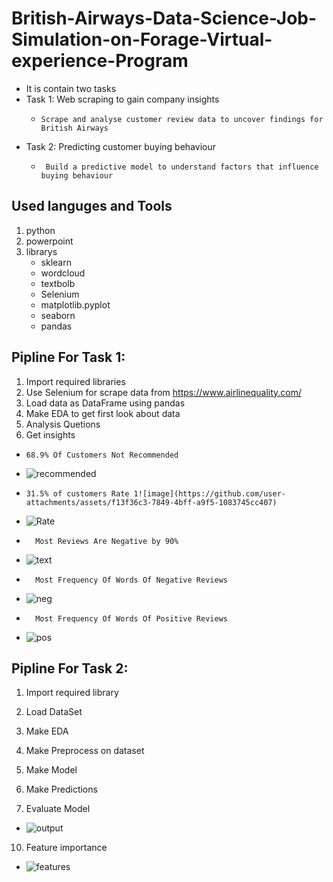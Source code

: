 # British-Airways-Data-Science-Job-Simulation-on-Forage-Virtual-experience-Program

* It is contain two tasks
* Task 1: Web scraping to gain company insights
    *     Scrape and analyse customer review data to uncover findings for British Airways
* Task 2: Predicting customer buying behaviour
  *      Build a predictive model to understand factors that influence buying behaviour

## Used languges and Tools
1. python
2. powerpoint
3. librarys
   * sklearn
   * wordcloud
   * textbolb
   * Selenium
   * matplotlib.pyplot
   * seaborn
   * pandas


## Pipline For Task 1:
1. Import required libraries
2. Use Selenium for scrape data from https://www.airlinequality.com/
3. Load data as DataFrame using pandas
4. Make EDA to get first look about data
5. Analysis Quetions
6. Get insights    
*     68.9% Of Customers Not Recommended
* ![recommended](https://github.com/user-attachments/assets/77326b36-658d-4490-907e-37f3b2b63f49)
            
*     31.5% of customers Rate 1![image](https://github.com/user-attachments/assets/f13f36c3-7849-4bff-a9f5-1083745cc407)
* ![Rate](https://github.com/user-attachments/assets/f1eae5a3-1cd8-4086-aa3c-d0d36442c55c)

*       Most Reviews Are Negative by 90%
* ![text](https://github.com/user-attachments/assets/b5628a73-7470-44f3-939a-4245be912686)


*       Most Frequency Of Words Of Negative Reviews
*  ![neg](https://github.com/user-attachments/assets/968df50a-bd92-47aa-b8c2-a130b9378a09)

*       Most Frequency Of Words Of Positive Reviews
*  ![pos](https://github.com/user-attachments/assets/4045c1bd-8e94-49f3-b91d-85219c9125a0)


## Pipline For Task 2:
1. Import required library
2. Load DataSet
3. Make EDA   
5. Make Preprocess on dataset
6. Make Model
7. Make Predictions


9. Evaluate Model
*   ![output](https://github.com/user-attachments/assets/7a965d85-9137-4b32-af80-8032e397893f)



10. Feature importance
*  ![features](https://github.com/user-attachments/assets/4f05d48a-586e-4c75-8364-574563edbebc)
